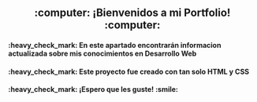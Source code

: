<h2 align="center"> :computer: ¡Bienvenidos a mi Portfolio! :computer: </h2>

<h4> :heavy_check_mark: En este apartado encontrarán informacion actualizada sobre mis conocimientos en Desarrollo Web</h3>

<h4> :heavy_check_mark: Este proyecto fue creado con tan solo HTML y CSS</h3>

<h4> :heavy_check_mark: ¡Espero que les guste! :smile:</h3>
